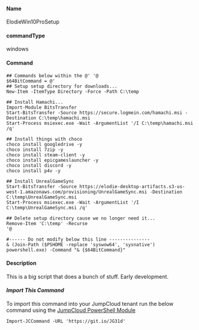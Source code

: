 #### Name

ElodieWin10ProSetup

#### commandType

windows

#### Command

```
## Commands below within the @' '@
$64BitCommand = @'
## Setup setup directory for downloads...
New-Item -ItemType Directory -Force -Path C:\temp

## Install Hamachi...
Import-Module BitsTransfer
Start-BitsTransfer -Source https://secure.logmein.com/hamachi.msi -Destination C:\temp\hamachi.msi
Start-Process msiexec.exe -Wait -ArgumentList '/I C:\temp\hamachi.msi /q'

## Install things with choco
choco install googledrive -y
choco install 7zip -y
choco install steam-client -y
choco install epicgameslauncher -y
choco install discord -y
choco install p4v -y

## Install UnrealGameSync
Start-BitsTransfer -Source https://elodie-desktop-artifacts.s3-us-west-1.amazonaws.com/provisioning/UnrealGameSync.msi -Destination C:\temp\UnrealGameSync.msi
Start-Process msiexec.exe -Wait -ArgumentList '/I C:\temp\UnrealGameSync.msi /q'

## Delete setup directory cause we no longer need it...
Remove-Item 'C:\temp' -Recurse
'@

#------ Do not modify below this line ---------------
& (Join-Path ($PSHOME -replace 'syswow64', 'sysnative') powershell.exe) -Command "& {$64BitCommand}"
```

#### Description

This is a big script that does a bunch of stuff. Early development.

#### *Import This Command*

To import this command into your JumpCloud tenant run the below command using the [JumpCloud PowerShell Module](https://github.com/TheJumpCloud/support/wiki/Installing-the-JumpCloud-PowerShell-Module)

```
Import-JCCommand -URL 'https://git.io/JG31d'
```